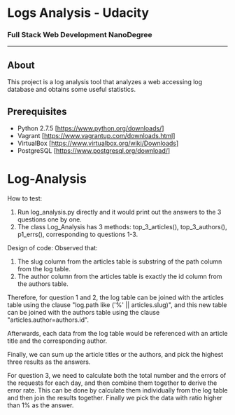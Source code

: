 # Logs Analysis - Udacity
### Full Stack Web Development NanoDegree
_______________________
## About
This project is a log analysis tool that analyzes a web accessing log database and obtains some useful statistics.
## Prerequisites
* Python 2.7.5 [https://www.python.org/downloads/]
* Vagrant [https://www.vagrantup.com/downloads.html]
* VirtualBox [https://www.virtualbox.org/wiki/Downloads]
* PostgreSQL [https://www.postgresql.org/download/]

# Log-Analysis
How to test: 
1. Run log_analysis.py directly and it would print out the answers to the 3 questions one by one.
2. The class Log_Analysis has 3 methods: top_3_articles(), top_3_authors(), p1_errs(), corresponding to questions 1-3.

Design of code:
  Observed that: 
1. The slug column from the articles table is substring of the path column from the log table.
2. The author column from the articles table is exactly the id column from the authors table.
  
  Therefore, for question 1 and 2, the log table can be joined with the articles table using the clause "log.path like ('%' || articles.slug)", and this new table can be joined with the authors table using the clause "articles.author=authors.id".
  
  Afterwards, each data from the log table would be referenced with an article title and the corresponding author.
  
  Finally, we can sum up the article titles or the authors, and pick the highest three results as the answers.
  
  For question 3, we need to calculate both the total number and the errors of the requests for each day, and then combine them together to derive the error rate. This can be done by calculate them individually from the log table and then join the results together. Finally we pick the data with ratio higher than 1% as the answer.

